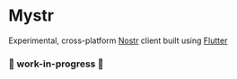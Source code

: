 # Mystr

Experimental, cross-platform [Nostr](https://github.com/nostr-protocol/nostr) client built using [Flutter](https://flutter.dev/)

### 🚧 work-in-progress 🚧

